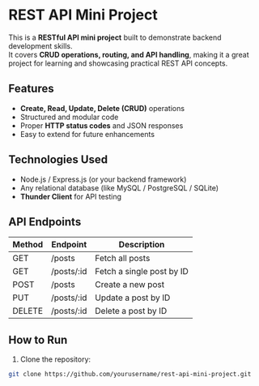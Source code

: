 # REST API Mini Project

This is a **RESTful API mini project** built to demonstrate backend development skills.  
It covers **CRUD operations, routing, and API handling**, making it a great project for learning and showcasing practical REST API concepts.

## Features

- **Create, Read, Update, Delete (CRUD)** operations
- Structured and modular code
- Proper **HTTP status codes** and JSON responses
- Easy to extend for future enhancements

## Technologies Used

- Node.js / Express.js (or your backend framework)
- Any relational database (like MySQL / PostgreSQL / SQLite)
- **Thunder Client** for API testing

## API Endpoints

| Method | Endpoint           | Description               |
|--------|------------------|--------------------------|
| GET    | /posts            | Fetch all posts           |
| GET    | /posts/:id        | Fetch a single post by ID |
| POST   | /posts            | Create a new post         |
| PUT    | /posts/:id        | Update a post by ID       |
| DELETE | /posts/:id        | Delete a post by ID       |

## How to Run

1. Clone the repository:

```bash
git clone https://github.com/yourusername/rest-api-mini-project.git
